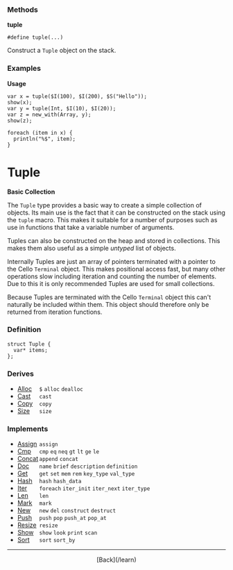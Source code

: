   <div class="row">
  <div class="col-xs-6 col-md-6">

### Methods

__tuple__

    #define tuple(...)

Construct a `Tuple` object on the stack.

### Examples

__Usage__

    var x = tuple($I(100), $I(200), $S("Hello"));
    show(x);
    var y = tuple(Int, $I(10), $I(20));
    var z = new_with(Array, y);
    show(z);
    
    foreach (item in x) {
      println("%$", item);
    }
    



  </div>
  <div class="col-xs-6 col-md-6">

# Tuple
__Basic Collection__

The `Tuple` type provides a basic way to create a simple collection of objects. Its main use is the fact that it can be constructed on the stack using the `tuple` macro. This makes it suitable for a number of purposes such as use in functions that take a variable number of arguments.

Tuples can also be constructed on the heap and stored in collections. This makes them also useful as a simple _untyped_ list of objects.

Internally Tuples are just an array of pointers terminated with a pointer to the Cello `Terminal` object. This makes positional access fast, but many other operations slow including iteration and counting the number of elements. Due to this it is only recommended Tuples are used for small collections. 

Because Tuples are terminated with the Cello `Terminal` object this can't naturally be included within them. This object should therefore only be returned from iteration functions.

### Definition

    struct Tuple {
      var* items;
    };
    

### Derives

* <span style="width:50px; float:left;">[Alloc](/learn/alloc)</span>`$` `alloc` `dealloc` 
* <span style="width:50px; float:left;">[Cast](/learn/cast)</span>`cast` 
* <span style="width:50px; float:left;">[Copy](/learn/copy)</span>`copy` 
* <span style="width:50px; float:left;">[Size](/learn/size)</span>`size` 
### Implements

* <span style="width:50px; float:left;">[Assign](/learn/assign)</span>`assign` 
* <span style="width:50px; float:left;">[Cmp](/learn/cmp)</span>`cmp` `eq` `neq` `gt` `lt` `ge` `le` 
* <span style="width:50px; float:left;">[Concat](/learn/concat)</span>`append` `concat` 
* <span style="width:50px; float:left;">[Doc](/learn/doc)</span>`name` `brief` `description` `definition` 
* <span style="width:50px; float:left;">[Get](/learn/get)</span>`get` `set` `mem` `rem` `key_type` `val_type` 
* <span style="width:50px; float:left;">[Hash](/learn/hash)</span>`hash` `hash_data` 
* <span style="width:50px; float:left;">[Iter](/learn/iter)</span>`foreach` `iter_init` `iter_next` `iter_type` 
* <span style="width:50px; float:left;">[Len](/learn/len)</span>`len` 
* <span style="width:50px; float:left;">[Mark](/learn/mark)</span>`mark` 
* <span style="width:50px; float:left;">[New](/learn/new)</span>`new` `del` `construct` `destruct` 
* <span style="width:50px; float:left;">[Push](/learn/push)</span>`push` `pop` `push_at` `pop_at` 
* <span style="width:50px; float:left;">[Resize](/learn/resize)</span>`resize` 
* <span style="width:50px; float:left;">[Show](/learn/show)</span>`show` `look` `print` `scan` 
* <span style="width:50px; float:left;">[Sort](/learn/sort)</span>`sort` `sort_by` 

* * *

  <p style="text-align:center;">
[Back](/learn)
  </p>

  </div>
  </div>
